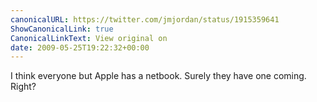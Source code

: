 ```yaml
---
canonicalURL: https://twitter.com/jmjordan/status/1915359641
ShowCanonicalLink: true
CanonicalLinkText: View original on
date: 2009-05-25T19:22:32+00:00
---
```

I think everyone but Apple has a netbook. Surely they have one coming. Right?